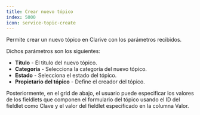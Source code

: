 ```yaml
---
title: Crear nuevo tópico
index: 5000
icon: service-topic-create
---
```


Permite crear un nuevo tópico en Clarive con los parámetros recibidos.

Dichos parámetros son los siguientes:

- **Título** - El titulo del nuevo tópico.
- **Categoría** - Selecciona la categoría del nuevo tópico.
- **Estado** - Selecciona el estado del tópico.
- **Propietario del tópico** - Define el creador del tópico.

Posteriormente, en el grid de abajo, el usuario puede especificar los valores de los fieldlets que componen el
formulario del tópico usando el ID del fieldlet como Clave y el valor del fieldlet especificado en la columna Valor.
